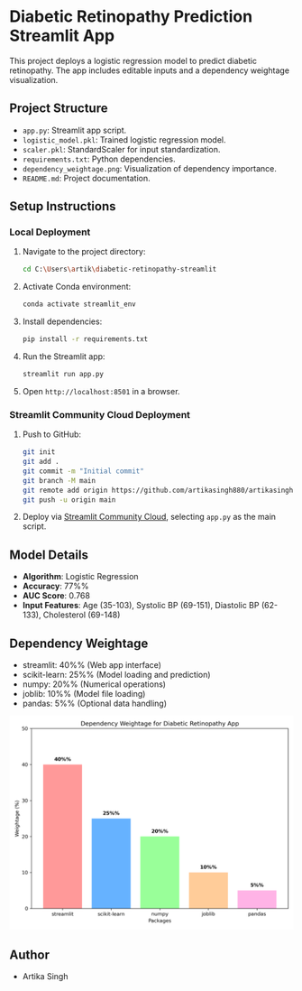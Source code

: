 # Diabetic Retinopathy Prediction Streamlit App 
 
This project deploys a logistic regression model to predict diabetic retinopathy. The app includes editable inputs and a dependency weightage visualization. 
 
## Project Structure 
- `app.py`: Streamlit app script. 
- `logistic_model.pkl`: Trained logistic regression model. 
- `scaler.pkl`: StandardScaler for input standardization. 
- `requirements.txt`: Python dependencies. 
- `dependency_weightage.png`: Visualization of dependency importance. 
- `README.md`: Project documentation. 
 
## Setup Instructions 
### Local Deployment 
1. Navigate to the project directory: 
   ```bash 
   cd C:\Users\artik\diabetic-retinopathy-streamlit 
   ``` 
2. Activate Conda environment: 
   ```bash 
   conda activate streamlit_env 
   ``` 
3. Install dependencies: 
   ```bash 
   pip install -r requirements.txt 
   ``` 
4. Run the Streamlit app: 
   ```bash 
   streamlit run app.py 
   ``` 
5. Open `http://localhost:8501` in a browser. 
 
### Streamlit Community Cloud Deployment 
1. Push to GitHub: 
   ```bash 
   git init 
   git add . 
   git commit -m "Initial commit" 
   git branch -M main 
   git remote add origin https://github.com/artikasingh880/artikasingh880-diabetic-retinopathy-streamlit.git 
   git push -u origin main 
   ``` 
2. Deploy via [Streamlit Community Cloud](https://streamlit.io/cloud), selecting `app.py` as the main script. 
 
## Model Details 
- **Algorithm**: Logistic Regression 
- **Accuracy**: 77%% 
- **AUC Score**: 0.768 
- **Input Features**: Age (35-103), Systolic BP (69-151), Diastolic BP (62-133), Cholesterol (69-148) 
 
## Dependency Weightage 
- streamlit: 40%% (Web app interface) 
- scikit-learn: 25%% (Model loading and prediction) 
- numpy: 20%% (Numerical operations) 
- joblib: 10%% (Model file loading) 
- pandas: 5%% (Optional data handling) 
 
![Dependency Weightage](dependency_weightage.png) 
 
## Author 
- Artika Singh 

